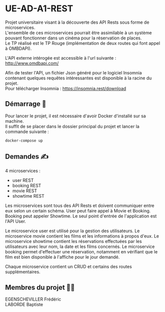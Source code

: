 # UE-AD-A1-REST 

Projet universitaire visant à la découverte des API Rests sous forme de microservices.<br>
L'ensemble de ces microservices pourrait être assimilable à un système pouvant fonctionner dans un cinéma pour la réservation de places.<br>
Le TP réalisé est le TP Rouge (implémentation de deux routes qui font appel à OMBDAPI).<br>

L'API externe intérogée est accessible à l'url suivante : http://www.omdbapi.com/

Afin de tester l'API, un fichier Json généré pour le logiciel Insomnia contenant quelques requêtes intéressantes est disponible à la racine du projet.<br>
Pour télécharger Insomnia : https://insomnia.rest/download

## Démarrage 🚀

Pour lancer le projet, il est nécessaire d'avoir Docker d'installé sur sa machine.<br>
Il suffit de se placer dans le dossier principal du projet et lancer la commande suivante :<br>

```bash
docker-compose up
```

## Demandes ✍️

4 microservices :
- user REST
- booking REST
- movie REST
- showtime REST

Les microservices sont tous des API Rests et doivent communiquer entre eux selon un certain schéma. User peut faire appel à Movie et Booking. Booking peut appeler Showtime. Le seul point d'entrée de l'application est l'API User.<br>

Le microservice user est utilisé pour la gestion des utilisateurs. Le microservice movie contient les films et les informations à propos d'eux. Le microservice showtime contient les réservations effectuées par les utilisateurs avec leur nom, la date et les films concernés. Le microservice booking permet d'effectuer une réservation, notamment en vérifiant que le film est bien disponible à l'affiche pour le jour demandé.

Chaque microservice contient un CRUD et certains des routes supplémentaires.

## Membres du projet 🧑‍💻

EGENSCHEVILLER Frédéric</br>
LABORDE Baptiste
